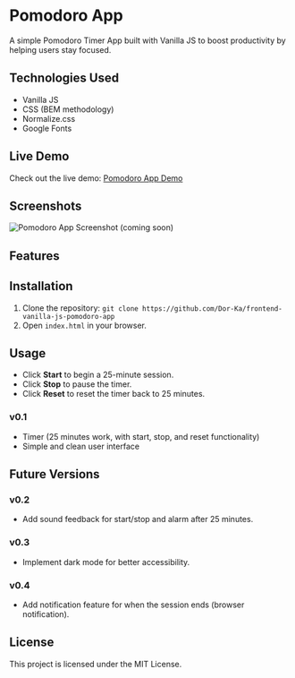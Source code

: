 # Pomodoro App

A simple Pomodoro Timer App built with Vanilla JS to boost productivity by helping users stay focused.

## Technologies Used
- Vanilla JS
- CSS (BEM methodology)
- Normalize.css
- Google Fonts

## Live Demo
Check out the live demo: [Pomodoro App Demo](https://dor-ka.github.io/frontend-vanilla-js-pomodoro-app/)

## Screenshots
![Pomodoro App Screenshot](path_to_screenshot.jpg) (coming soon)

## Features
## Installation
1. Clone the repository: `git clone https://github.com/Dor-Ka/frontend-vanilla-js-pomodoro-app`
2. Open `index.html` in your browser.

## Usage
- Click **Start** to begin a 25-minute session.
- Click **Stop** to pause the timer.
- Click **Reset** to reset the timer back to 25 minutes.

### v0.1
- Timer (25 minutes work, with start, stop, and reset functionality)
- Simple and clean user interface

## Future Versions
### v0.2
- Add sound feedback for start/stop and alarm after 25 minutes.

### v0.3
- Implement dark mode for better accessibility.

### v0.4
- Add notification feature for when the session ends (browser notification).

## License
This project is licensed under the MIT License.
